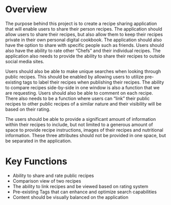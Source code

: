 # Overview
The purpose behind this project is to create a recipe sharing application that will enable users to share their person recipes. The application should allow users to share their recipes, but also allow them to 
keep their recipes private in their own personal digital cookbook. The application should also have the option to share with specific people such as friends. Users should also have the ability to rate other “Chefs” 
and their individual recipes. The application also needs to provide the ability to share their recipes to outside social media sites. 

Users should also be able to make unique searches when looking through public recipes. This should be enabled by allowing users to utilize pre-existing tags to label their recipes when publishing their recipes. 
The ability to compare recipes side-by-side in one window is also a function that we are requesting. Users should also be able to comment on each recipe. There also needs to be a function where users can “link” their 
public recipes to other public recipes of a similar nature and their visibility will be based on their rating.   

The users should be able to provide a significant amount of information within their recipes to include, but not limited to a generous amount of space to provide recipe instructions, images of their recipes and nutritional 
information. These three attributes should not be provided in one space, but be separated in the application.  

# Key Functions

 - Ability to share and rate public recipes
 - Comparison view of two recipes
 - The ability to link recipes and be viewed based on rating system
 - Pre-existing Tags that can enhance and optimize search capabilities 
 - Content should be visually balanced on the application
